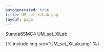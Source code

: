 ```yaml
---
autogenerated: true
title: UM_set_XiLab.png
layout: page
---
```


Standa8SMC4 UM\_set\_XiLab

{% include img src="UM_set_XiLab.png" %}

